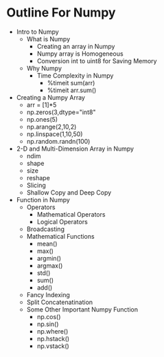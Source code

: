 # Outline For Numpy

* Intro to Numpy
  * What is Numpy
    * Creating an array in Numpy
    * Numpy array is Homogeneous
    * Conversion int to uint8 for Saving Memory
  * Why Numpy 
    * Time Complexity in Numpy
      * %timeit sum(arr)
      * %timeit arr.sum() 
* Creating a Numpy Array 
    * arr = [1]*5
    *  np.zeros(3,dtype="int8"
    *  np.ones(5)
    *  np.arange(2,10,2)
    *  np.linspace(1,10,50)
    *  np.random.randn(100)
* 2-D and Multi-Dimension Array in Numpy
  * ndim
  * shape
  * size
  * reshape
  * Slicing
  * Shallow Copy and Deep Copy 
* Function in Numpy 
  * Operators
    * Mathematical Operators
    * Logical Operators
  * Broadcasting 
  * Mathematical Functions
    * mean()
    * max()
    * argmin()
    * argmax()
    * std()
    * sum()
    * add()
  * Fancy Indexing
  * Split Concatenatination 
  * Some Other Important Numpy Function 
    * np.cos()
    * np.sin()
    * np.where()
    * np.hstack()
    * np.vstack()
